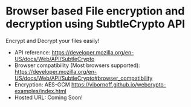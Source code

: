 # Browser based File encryption and decryption using SubtleCrypto API

Encrypt and Decrypt your files easily!

- API reference: <https://developer.mozilla.org/en-US/docs/Web/API/SubtleCrypto>
- Browser compatibility (Most browsers supported): <https://developer.mozilla.org/en-US/docs/Web/API/SubtleCrypto#browser_compatibility>
- Encryption: AES-GCM <https://vibornoff.github.io/webcrypto-examples/index.html>
- Hosted URL: Coming Soon!
